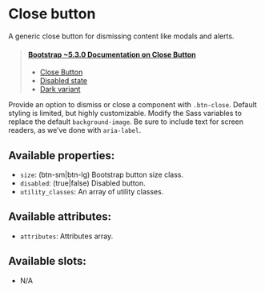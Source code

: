 # Close button

A generic close button for dismissing content like modals and alerts.

> #### [Bootstrap ~5.3.0 Documentation on Close Button](https://getbootstrap.com/docs/5.3/components/close-button/)
> * [Close Button](https://getbootstrap.com/docs/5.3/components/close-button/#example)
> * [Disabled state](https://getbootstrap.com/docs/5.3/components/close-button/#disabled-state)
> * [Dark variant](https://getbootstrap.com/docs/5.3/components/close-button/#dark-variant)

Provide an option to dismiss or close a component with `.btn-close`. Default styling is limited, but highly customizable. Modify the Sass variables to replace the default `background-image`. Be sure to include text for screen readers, as we’ve done with `aria-label`.

## Available properties:
* `size`: (btn-sm|btn-lg) Bootstrap button size class.
* `disabled`: (true|false) Disabled button.
* `utility_classes`: An array of utility classes.

## Available attributes:
* `attributes`: Attributes array.

## Available slots:
* N/A
